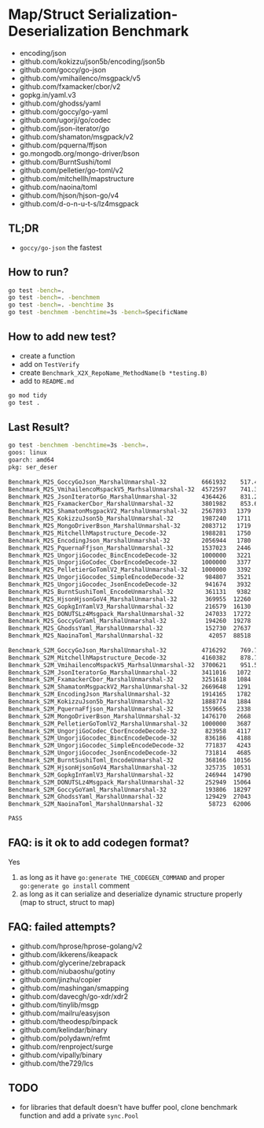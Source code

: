 
# Map/Struct Serialization-Deserialization Benchmark

- encoding/json
- github.com/kokizzu/json5b/encoding/json5b
- github.com/goccy/go-json
- github.com/vmihailenco/msgpack/v5
- github.com/fxamacker/cbor/v2
- gopkg.in/yaml.v3
- github.com/ghodss/yaml
- github.com/goccy/go-yaml
- github.com/ugorji/go/codec
- github.com/json-iterator/go
- github.com/shamaton/msgpack/v2
- github.com/pquerna/ffjson
- go.mongodb.org/mongo-driver/bson
- github.com/BurntSushi/toml
- github.com/pelletier/go-toml/v2
- github.com/mitchellh/mapstructure
- github.com/naoina/toml
- github.com/hjson/hjson-go/v4
- github.com/d-o-n-u-t-s/lz4msgpack

## TL;DR

- `goccy/go-json` the fastest

## How to run?

```bash
go test -bench=.
go test -bench=. -benchmem
go test -bench=. -benchtime 3s
go test -benchmem -benchtime=3s -bench=SpecificName
```

## How to add new test?

- create a function
- add on `TestVerify`
- create `Benchmark_X2X_RepoName_MethodName(b *testing.B)`
- add to `README.md`

```bash
go mod tidy
go test .
```

## Last Result?

```bash
go test -benchmem -benchtime=3s -bench=.
goos: linux
goarch: amd64
pkg: ser_deser 
 
Benchmark_M2S_GoccyGoJson_MarshalUnmarshal-32          6661932    517.4 ns/op      80 B/op    3 allocs/op
Benchmark_M2S_VmihailencoMspackV5_MarhsalUnmarshal-32  4572597    741.3 ns/op     188 B/op    5 allocs/op
Benchmark_M2S_JsonIteratorGo_MarshalUnmarshal-32       4364426    831.2 ns/op     188 B/op    8 allocs/op
Benchmark_M2S_FxamackerCbor_MarshalUnmarshal-32        3801982    853.6 ns/op     112 B/op    8 allocs/op
Benchmark_M2S_ShamatonMsgpackV2_MarshalUnmarshal-32    2567893   1379   ns/op     956 B/op   15 allocs/op
Benchmark_M2S_KokizzuJson5b_MarshalUnmarshal-32        1987240   1711   ns/op     632 B/op   16 allocs/op
Benchmark_M2S_MongoDriverBson_MarshalUnmarshal-32      2083712   1719   ns/op     413 B/op   14 allocs/op
Benchmark_M2S_MitchellhMapstructure_Decode-32          1988281   1750   ns/op     720 B/op   18 allocs/op
Benchmark_M2S_EncodingJson_MarshalUnmarshal-32         2056944   1780   ns/op     600 B/op   16 allocs/op
Benchmark_M2S_PquernaFfjson_MarshalUnmarshal-32        1537023   2446   ns/op     600 B/op   16 allocs/op
Benchmark_M2S_UngorjiGocodec_BincEncodeDecode-32       1000000   3221   ns/op    4340 B/op   23 allocs/op
Benchmark_M2S_UngorjiGoCodec_CborEncodeDecode-32       1000000   3377   ns/op    4340 B/op   23 allocs/op
Benchmark_M2S_PelletierGoTomlV2_MarshalUnmarshal-32    1000000   3392   ns/op    1600 B/op   27 allocs/op
Benchmark_M2S_UngorjiGocodec_SimpleEncodeDecode-32      984807   3521   ns/op    4340 B/op   23 allocs/op
Benchmark_M2S_UngorjiGocodec_JsonEncodeDecode-32        941674   3932   ns/op    4956 B/op   25 allocs/op
Benchmark_M2S_BurntSushiToml_EncodeUnmarshal-32         361131   9382   ns/op    7950 B/op   70 allocs/op
Benchmark_M2S_HjsonHjsonGoV4_MarshalUnmarshal-32        369955  12260   ns/op    3904 B/op   77 allocs/op
Benchmark_M2S_GopkgInYamlV3_MarshalUnmarshal-32         216579  16130   ns/op   14104 B/op   79 allocs/op
Benchmark_M2S_DONUTSLz4Msgpack_MarshalUnmarshal-32      247033  17272   ns/op    1271 B/op   16 allocs/op
Benchmark_M2S_GoccyGoYaml_MarshalUnmarshal-32           194260  19278   ns/op    7815 B/op  214 allocs/op
Benchmark_M2S_GhodssYaml_MarshalUnmarshal-32            152730  27637   ns/op   21344 B/op  160 allocs/op
Benchmark_M2S_NaoinaToml_MarshalUnmarshal-32             42057  88518   ns/op  398393 B/op   77 allocs/op
                                                                    
Benchmark_S2M_GoccyGoJson_MarshalUnmarshal-32          4716292    769.7 ns/op     513 B/op   12 allocs/op
Benchmark_S2M_MitchellhMapstructure_Decode-32          4160382    878.7 ns/op     536 B/op   12 allocs/op
Benchmark_S2M_VmihailencoMspackV5_MarhsalUnmarshal-32  3700621    951.5 ns/op     606 B/op   12 allocs/op
Benchmark_S2M_JsonIteratorGo_MarshalUnmarshal-32       3411016   1072   ns/op     497 B/op   14 allocs/op
Benchmark_S2M_FxamackerCbor_MarshalUnmarshal-32        3251618   1084   ns/op     444 B/op   11 allocs/op
Benchmark_S2M_ShamatonMsgpackV2_MarshalUnmarshal-32    2669648   1291   ns/op     556 B/op   15 allocs/op
Benchmark_S2M_EncodingJson_MarshalUnmarshal-32         1914165   1782   ns/op     688 B/op   18 allocs/op
Benchmark_S2M_KokizzuJson5b_MarshalUnmarshal-32        1888774   1884   ns/op     960 B/op   20 allocs/op
Benchmark_S2M_PquernaFfjson_MarshalUnmarshal-32        1559665   2338   ns/op     689 B/op   18 allocs/op
Benchmark_S2M_MongoDriverBson_MarshalUnmarshal-32      1476170   2668   ns/op     759 B/op   18 allocs/op
Benchmark_S2M_PelletierGoTomlV2_MarshalUnmarshal-32    1000000   3687   ns/op    1800 B/op   31 allocs/op
Benchmark_S2M_UngorjiGoCodec_CborEncodeDecode-32        823958   4117   ns/op    4888 B/op   34 allocs/op
Benchmark_S2M_UngorjiGocodec_BincEncodeDecode-32        836186   4188   ns/op    4888 B/op   34 allocs/op
Benchmark_S2M_UngorjiGocodec_SimpleEncodeDecode-32      771837   4243   ns/op    4888 B/op   34 allocs/op
Benchmark_S2M_UngorjiGocodec_JsonEncodeDecode-32        731814   4685   ns/op    5504 B/op   36 allocs/op
Benchmark_S2M_BurntSushiToml_EncodeUnmarshal-32         368166  10156   ns/op    8222 B/op   72 allocs/op
Benchmark_S2M_HjsonHjsonGoV4_MarshalUnmarshal-32        325735  10531   ns/op    3842 B/op   65 allocs/op
Benchmark_S2M_GopkgInYamlV3_MarshalUnmarshal-32         246944  14790   ns/op   14392 B/op   80 allocs/op
Benchmark_S2M_DONUTSLz4Msgpack_MarshalUnmarshal-32      252949  15064   ns/op     730 B/op   16 allocs/op
Benchmark_S2M_GoccyGoYaml_MarshalUnmarshal-32           193806  18297   ns/op    7574 B/op  202 allocs/op
Benchmark_S2M_GhodssYaml_MarshalUnmarshal-32            129429  27043   ns/op   21407 B/op  160 allocs/op
Benchmark_S2M_NaoinaToml_MarshalUnmarshal-32             58723  62006   ns/op  397936 B/op   75 allocs/op

PASS
```

## FAQ: is it ok to add codegen format?

Yes

1. as long as it have `go:generate THE_CODEGEN_COMMAND` and proper `go:generate go install` comment
2. as long as it can serialize and deserialize dynamic structure properly (map to struct, struct to map)

## FAQ: failed attempts?

- github.com/hprose/hprose-golang/v2
- github.com/ikkerens/ikeapack
- github.com/glycerine/zebrapack
- github.com/niubaoshu/gotiny
- github.com/jinzhu/copier
- github.com/mashingan/smapping
- github.com/davecgh/go-xdr/xdr2
- github.com/tinylib/msgp
- github.com/mailru/easyjson
- github.com/theodesp/binpack
- github.com/kelindar/binary
- github.com/polydawn/refmt
- github.com/renproject/surge
- github.com/vipally/binary
- github.com/the729/lcs

## TODO

- for libraries that default doesn't have buffer pool, clone benchmark function and add a private `sync.Pool`
